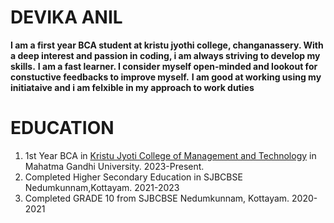 # DEVIKA ANIL
**I am a first year BCA student at kristu jyothi college, changanassery. With a deep interest and passion in coding, i am always striving to develop my skills.**
**I am a fast learner. I consider myself open-minded and lookout for constuctive feedbacks to improve myself.**
**I am good at working using my initiataive and i am felxible in my approach to work duties**
# EDUCATION
1. 1st Year BCA in [Kristu Jyoti College of Management and Technology](https://kjcmt.ac.in/) in Mahatma Gandhi University. 2023-Present.
2. Completed Higher Secondary Education in SJBCBSE Nedumkunnam,Kottayam. 2021-2023
3. Completed GRADE 10 from SJBCBSE Nedumkunnam, Kottayam. 2020-2021
